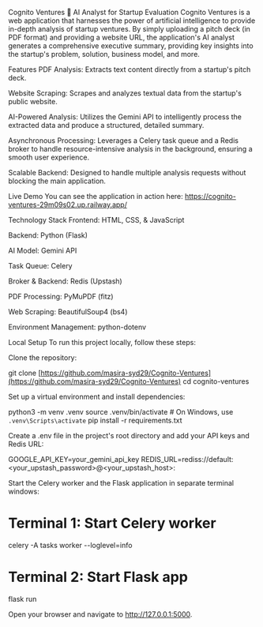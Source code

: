 Cognito Ventures 🤖
AI Analyst for Startup Evaluation
Cognito Ventures is a web application that harnesses the power of artificial intelligence to provide in-depth analysis of startup ventures. By simply uploading a pitch deck (in PDF format) and providing a website URL, the application's AI analyst generates a comprehensive executive summary, providing key insights into the startup's problem, solution, business model, and more.

Features
PDF Analysis: Extracts text content directly from a startup's pitch deck.

Website Scraping: Scrapes and analyzes textual data from the startup's public website.

AI-Powered Analysis: Utilizes the Gemini API to intelligently process the extracted data and produce a structured, detailed summary.

Asynchronous Processing: Leverages a Celery task queue and a Redis broker to handle resource-intensive analysis in the background, ensuring a smooth user experience.

Scalable Backend: Designed to handle multiple analysis requests without blocking the main application.

Live Demo
You can see the application in action here:
https://cognito-ventures-29m09s02.up.railway.app/

Technology Stack
Frontend: HTML, CSS, & JavaScript

Backend: Python (Flask)

AI Model: Gemini API

Task Queue: Celery

Broker & Backend: Redis (Upstash)

PDF Processing: PyMuPDF (fitz)

Web Scraping: BeautifulSoup4 (bs4)

Environment Management: python-dotenv

Local Setup
To run this project locally, follow these steps:

Clone the repository:

git clone [https://github.com/masira-syd29/Cognito-Ventures](https://github.com/masira-syd29/Cognito-Ventures)
cd cognito-ventures

Set up a virtual environment and install dependencies:

python3 -m venv .venv
source .venv/bin/activate  # On Windows, use `.venv\Scripts\activate`
pip install -r requirements.txt

Create a .env file in the project's root directory and add your API keys and Redis URL:

GOOGLE_API_KEY=your_gemini_api_key
REDIS_URL=rediss://default:<your_upstash_password>@<your_upstash_host>:<port>

Start the Celery worker and the Flask application in separate terminal windows:

# Terminal 1: Start Celery worker
celery -A tasks worker --loglevel=info

# Terminal 2: Start Flask app
flask run

Open your browser and navigate to http://127.0.0.1:5000.
